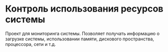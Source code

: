 # Контроль использования ресурсов системы
Проект для мониторинга системы. Позволяет получать информацию о загрузке системы, использовании памяти, дискового пространства, процессора, сети и т.д.
